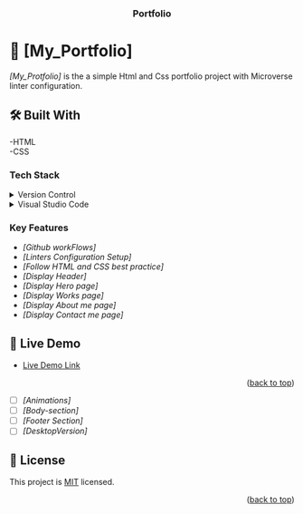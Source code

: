 <a name="readme-top"></a>
<div align="center">
  <h3><b>Portfolio</b></h3>
</div>

# :book: [My_Portfolio] <a name="about-project"></a>
*[My_Protfolio]* is the a simple Html and Css portfolio project with Microverse linter configuration.

## :hammer_and_wrench: Built With <a name="built-with"></a>
-HTML
<br/>
-CSS
### Tech Stack <a name="tech-stack"></a>
<details>
  <summary>Version Control</summary>
  <ul>
    <li><a href="https://github.com/">Git Hub</a></li>
  </ul>
</details>
<details>
  <summary>Visual Studio Code</summary>
  <ul>
    <li><a href="https://code.visualstudio.com/">Visual Studio Code</a></li>
  </ul>
</details>

<!-- Features -->
### Key Features <a name="key-features"></a>

- *[Github workFlows]*
- *[Linters Configuration Setup]*
- *[Follow HTML and CSS best practice]*
- *[Display Header]*
- *[Display Hero page]*
- *[Display Works page]*
- *[Display About me page]*
- *[Display Contact me page]*


<!-- LIVE DEMO -->
## :rocket: Live Demo <a name="live-demo"></a>
- [Live Demo Link](https://yohanna4.github.io/Portfolio/)
<p align="right">(<a href="#readme-top">back to top</a>)</p>

- [ ] *[Animations]*
- [ ] *[Body-section]*
- [ ] *[Footer Section]*
- [ ] *[DesktopVersion]*

<!-- LICENSE -->

## :memo: License <a name="license"></a>
This project is [MIT](https://github.com/isume295/My_Portfolio/blob/header-feature-branch/LICENSE.md) licensed.
<p align="right">(<a href="#readme-top">back to top</a>)</p>
